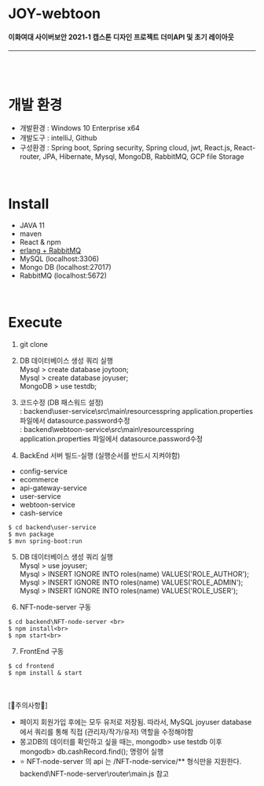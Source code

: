 # JOY-webtoon
#### 이화여대 사이버보안 2021-1 캡스톤 디자인 프로젝트 더미API 및 초기 레이아웃

---

<br><br>

# 개발 환경
- 개발환경 : Windows 10 Enterprise x64
- 개발도구 : intelliJ, Github
- 구성환경 : Spring boot, Spring security, Spring cloud, jwt, React.js, React-router, JPA, Hibernate, Mysql, MongoDB, RabbitMQ, GCP file Storage

<br/>


# Install
- JAVA 11 
- maven
- React & npm
- <a href = https://heodolf.tistory.com/50 >erlang + RabbitMQ</a>
- MySQL (localhost:3306)
- Mongo DB (localhost:27017)
- RabbitMQ (localhost:5672)

<br/>

# Execute
1) git clone 
2) DB 데이터베이스 생성 쿼리 실행<br>
   Mysql > create database joytoon;<br>
   Mysql > create database joyuser;<br>
   MongoDB >  use testdb;
3) 코드수정 (DB 패스워드 설정)
<br>: backend\user-service\src\main\resourcesspring application.properties 파일에서 datasource.password수정
<br>: backend\webtoon-service\src\main\resourcesspring application.properties 파일에서 datasource.password수정

4) BackEnd 서버 빌드-실행 (실행순서를 반드시 지켜야함)
- config-service
- ecommerce
- api-gateway-service
- user-service
- webtoon-service
- cash-service

```
$ cd backend\user-service
$ mvn package
$ mvn spring-boot:run
```

5) DB 데이터베이스 생성 쿼리 실행<br>
   Mysql > use  joyuser;<br>
   Mysql > INSERT IGNORE INTO roles(name) VALUES('ROLE_AUTHOR');<br>
   Mysql > INSERT IGNORE INTO roles(name) VALUES('ROLE_ADMIN');<br>
   Mysql > INSERT IGNORE INTO roles(name) VALUES('ROLE_USER');<br>


6) NFT-node-server 구동<br/>
```
$ cd backend\NFT-node-server <br>
$ npm install<br>
$ npm start<br>
```
   

7) FrontEnd 구동<br/>
```
$ cd frontend
$ npm install & start
```
   


<br><br>
[🔻주의사항🔻]
- 페이지 회원가입 후에는 모두 유저로 저장됨. 따라서, MySQL joyuser database 에서 쿼리를 통해 직접 (관리자/작가/유저) 역할을 수정해야함
- 몽고DB의 데이터를 확인하고 싶을 때는, mongodb> use testdb 이후 mongodb> db.cashRecord.find(); 명령어 실행
- ⭐ NFT-node-server 의 api 는 /NFT-node-service/\** 형식만을 지원한다.  backend\NFT-node-server\router\main.js 참고<br>



